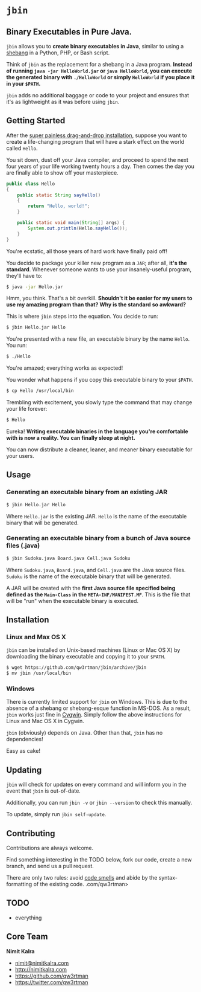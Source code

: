 `jbin`
======

## Binary Executables in Pure Java.

`jbin` allows you to **create binary executables in Java**, similar to using a [shebang](http://en.wikipedia.org/wiki/Shebang_%28Unix%29) in a Python, PHP, or Bash script.

Think of `jbin` as the replacement for a shebang in a Java program. **Instead of running `java -jar HelloWorld.jar` or `java HelloWorld`, you can execute the generated binary with `./HelloWorld` or simply `HelloWorld` if you place it in your `$PATH`.**

`jbin` adds no additional baggage or code to your project and ensures that it's as lightweight as it was before using `jbin`.

## Getting Started
After the [super painless drag-and-drop installation](#installation), suppose you want to create a life-changing program that will have a stark effect on the world called `Hello`.

You sit down, dust off your Java compiler, and proceed to spend the next four years of your life working twenty hours a day. Then comes the day you are finally able to show off your masterpiece.

```java
public class Hello
{
	public static String sayHello()
	{
		return "Hello, world!";
	}

	public static void main(String[] args) {
		System.out.println(Hello.sayHello());
	}
}
```

You're ecstatic, all those years of hard work have finally paid off!

You decide to package your killer new program as a `JAR`; after all, **it's the standard**. Whenever someone wants to use your insanely-useful program, they'll have to:

```sh
$ java -jar Hello.jar
```

Hmm, you think. That's a bit overkill. **Shouldn't it be easier for my users to use my amazing program than that? Why is the standard so awkward?**

This is where `jbin` steps into the equation. You decide to run:

```sh
$ jbin Hello.jar Hello
```

You're presented with a new file, an executable binary by the name `Hello`. You run:

```sh
$ ./Hello
```

You're amazed; everything works as expected!

You wonder what happens if you copy this executable binary to your `$PATH`.

```sh
$ cp Hello /usr/local/bin
```

Trembling with excitement, you slowly type the command that may change your life forever:

```sh
$ Hello
```

Eureka! **Writing executable binaries in the language you're comfortable with is now a reality. You can finally sleep at night.**

You can now distribute a cleaner, leaner, and meaner binary executable for your users.

## Usage
### Generating an executable binary from an existing JAR
```sh
$ jbin Hello.jar Hello
```
Where `Hello.jar` is the existing JAR. `Hello` is the name of the executable binary that will be generated.

### Generating an executable binary from a bunch of Java source files (.java)
```sh
$ jbin Sudoku.java Board.java Cell.java Sudoku
```
Where `Sudoku.java`, `Board.java`, and `Cell.java` are the Java source files. `Sudoku` is the name of the executable binary that will be generated.

A JAR will be created with the **first Java source file specified being defined as the `Main-Class` in the `META-INF/MANIFEST.MF`**. This is the file that will be "run" when the executable binary is executed.

## Installation
### Linux and Max OS X
`jbin` can be installed on Unix-based machines (Linux or Mac OS X) by downloading the binary executable and copying it to your `$PATH`.

```sh
$ wget https://github.com/qw3rtman/jbin/archive/jbin
$ mv jbin /usr/local/bin
```

### Windows
There is currently limited support for `jbin` on Windows. This is due to the absence of a shebang or shebang-esque function in MS-DOS. As a result, `jbin` works just fine in [Cygwin](https://www.cygwin.com/). Simply follow the above instructions for Linux and Mac OS X in Cygwin.

`jbin` (obviously) depends on Java. Other than that, `jbin` has no dependencies!

Easy as cake!

## Updating
`jbin` will check for updates on every command and will inform you in the event that `jbin` is out-of-date.

Additionally, you can run `jbin -v` or `jbin --version` to check this manually.

To update, simply run `jbin self-update`.

## Contributing
Contributions are always welcome.

Find something interesting in the TODO below, fork our code, create a new branch, and send us a pull request.

There are only two rules: avoid [code smells](http://blog.codinghorror.com/code-smells/) and abide by the syntax-formatting of the existing code.
.com/qw3rtman>

## TODO
* everything

## Core Team
**Nimit Kalra**
* <nimit@nimitkalra.com>
* <http://nimitkalra.com>
* <https://github.com/qw3rtman>
* <https://twitter.com/qw3rtman>
